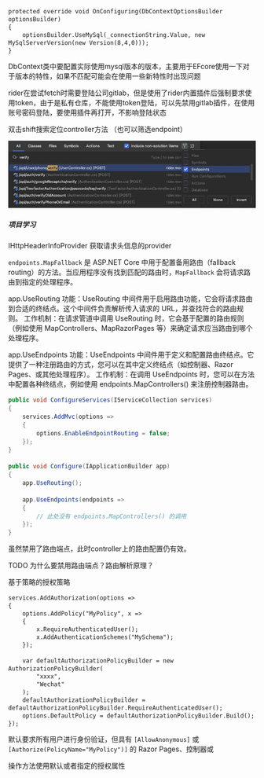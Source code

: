 ```
protected override void OnConfiguring(DbContextOptionsBuilder optionsBuilder)
{
    optionsBuilder.UseMySql(_connectionString.Value, new MySqlServerVersion(new Version(8,4,0)));
}
```

DbContext类中要配置实际使用mysql版本的版本，主要用于EFcore使用一下对于版本的特性，如果不匹配可能会在使用一些新特性时出现问题



rider在尝试fetch时需要登陆公司gitlab，但是使用了rider内置插件后强制要求使用token，由于是私有仓库，不能使用token登陆，可以先禁用gitlab插件，在使用账号密码登陆，要使用插件再打开，不影响登陆状态



双击shift搜索定位controller方法 （也可以筛选endpoint）

![WeChat08ef4df18fab9fca1f4d360e5d7b9d21](./img/WeChat08ef4df18fab9fca1f4d360e5d7b9d21.jpg)



##### 项目学习

IHttpHeaderInfoProvider 获取请求头信息的provider



`endpoints.MapFallback` 是 ASP.NET Core 中用于配置备用路由（fallback routing）的方法。当应用程序没有找到匹配的路由时，`MapFallback` 会将请求路由到指定的处理程序。



app.UseRouting
功能：UseRouting 中间件用于启用路由功能，它会将请求路由到合适的终结点。这个中间件负责解析传入请求的 URL，并查找符合的路由规则。
工作机制：在请求管道中调用 UseRouting 时，它会基于配置的路由规则（例如使用 MapControllers、MapRazorPages 等）来确定请求应当路由到哪个处理程序。

app.UseEndpoints
功能：UseEndpoints 中间件用于定义和配置路由终结点。它提供了一种注册路由的方式，您可以在其中定义终结点（如控制器、Razor Pages、或其他处理程序）。
工作机制：在调用 UseEndpoints 时，您可以在方法中配置各种终结点，例如使用 endpoints.MapControllers() 来注册控制器路由。

```c#
public void ConfigureServices(IServiceCollection services)
{
    services.AddMvc(options =>
    {
        options.EnableEndpointRouting = false;
    });
}

public void Configure(IApplicationBuilder app)
{
    app.UseRouting();

    app.UseEndpoints(endpoints =>
    {
        // 此处没有 endpoints.MapControllers() 的调用
    });
}
```

虽然禁用了路由端点，此时controller上的路由配置仍有效。

TODO 为什么要禁用路由端点？路由解析原理？



基于策略的授权策略

```
services.AddAuthorization(options =>
{
    options.AddPolicy("MyPolicy", x =>
    {
        x.RequireAuthenticatedUser();
        x.AddAuthenticationSchemes("MySchema");
    });
    
    var defaultAuthorizationPolicyBuilder = new AuthorizationPolicyBuilder(
        "xxxx", 
        "Wechat"
    );
    defaultAuthorizationPolicyBuilder = defaultAuthorizationPolicyBuilder.RequireAuthenticatedUser();
    options.DefaultPolicy = defaultAuthorizationPolicyBuilder.Build();
});
```



默认要求所有用户进行身份验证，但具有 `[AllowAnonymous]` 或 `[Authorize(PolicyName="MyPolicy")]` 的 Razor Pages、控制器或

操作方法使用默认或者指定的授权属性

